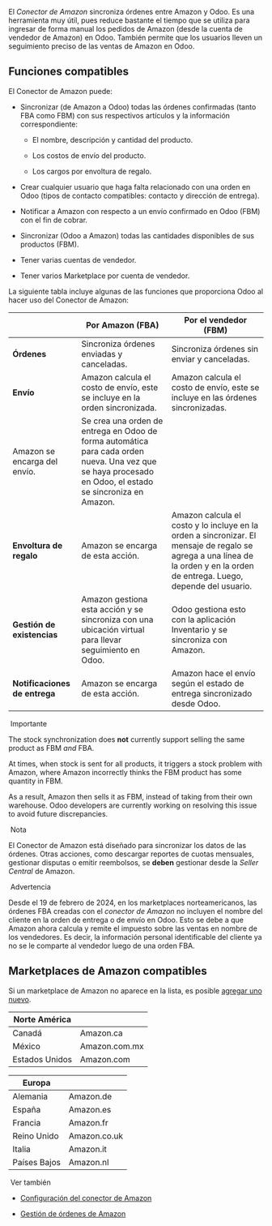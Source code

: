 El _Conector de Amazon_ sincroniza órdenes entre Amazon y Odoo. Es una herramienta muy útil, pues reduce bastante el tiempo que se utiliza para ingresar de forma manual los pedidos de Amazon (desde la cuenta de vendedor de Amazon) en Odoo. También permite que los usuarios lleven un seguimiento preciso de las ventas de Amazon en Odoo.

## Funciones compatibles[](https://www.odoo.com/documentation/17.0/es/applications/sales/sales/amazon_connector/features.html#supported-features "Enlazar permanentemente con este título")

El Conector de Amazon puede:

- Sincronizar (de Amazon a Odoo) todas las órdenes confirmadas (tanto FBA como FBM) con sus respectivos artículos y la información correspondiente:
    
    - El nombre, descripción y cantidad del producto.
        
    - Los costos de envío del producto.
        
    - Los cargos por envoltura de regalo.
        
- Crear cualquier usuario que haga falta relacionado con una orden en Odoo (tipos de contacto compatibles: contacto y dirección de entrega).
    
- Notificar a Amazon con respecto a un envío confirmado en Odoo (FBM) con el fin de cobrar.
    
- Sincronizar (Odoo a Amazon) todas las cantidades disponibles de sus productos (FBM).
    
- Tener varias cuentas de vendedor.
    
- Tener varios Marketplace por cuenta de vendedor.
    

La siguiente tabla incluye algunas de las funciones que proporciona Odoo al hacer uso del Conector de Amazon:

||Por Amazon (FBA)|Por el vendedor (FBM)|
|---|---|---|
|**Órdenes**|Sincroniza órdenes enviadas y canceladas.|Sincroniza órdenes sin enviar y canceladas.|
|**Envío**|Amazon calcula el costo de envío, este se incluye en la orden sincronizada.|Amazon calcula el costo de envío, este se incluye en las órdenes sincronizadas.|
|Amazon se encarga del envío.|Se crea una orden de entrega en Odoo de forma automática para cada orden nueva. Una vez que se haya procesado en Odoo, el estado se sincroniza en Amazon.|
|**Envoltura de regalo**|Amazon se encarga de esta acción.|Amazon calcula el costo y lo incluye en la orden a sincronizar. El mensaje de regalo se agrega a una línea de la orden y en la orden de entrega. Luego, depende del usuario.|
|**Gestión de existencias**|Amazon gestiona esta acción y se sincroniza con una ubicación virtual para llevar seguimiento en Odoo.|Odoo gestiona esto con la aplicación Inventario y se sincroniza con Amazon.|
|**Notificaciones de entrega**|Amazon se encarga de esta acción.|Amazon hace el envío según el estado de entrega sincronizado desde Odoo.|

 Importante

The stock synchronization does **not** currently support selling the same product as FBM _and_ FBA.

At times, when stock is sent for all products, it triggers a stock problem with Amazon, where Amazon incorrectly thinks the FBM product has some quantity in FBM.

As a result, Amazon then sells it as FBM, instead of taking from their own warehouse. Odoo developers are currently working on resolving this issue to avoid future discrepancies.

 Nota

El Conector de Amazon está diseñado para sincronizar los datos de las órdenes. Otras acciones, como descargar reportes de cuotas mensuales, gestionar disputas o emitir reembolsos, se **deben** gestionar desde la _Seller Central_ de Amazon.

 Advertencia

Desde el 19 de febrero de 2024, en los marketplaces norteamericanos, las órdenes FBA creadas con el _conector de Amazon_ no incluyen el nombre del cliente en la orden de entrega o de envío en Odoo. Esto se debe a que Amazon ahora calcula y remite el impuesto sobre las ventas en nombre de los vendedores. Es decir, la información personal identificable del cliente ya no se le comparte al vendedor luego de una orden FBA.

## Marketplaces de Amazon compatibles[](https://www.odoo.com/documentation/17.0/es/applications/sales/sales/amazon_connector/features.html#supported-marketplaces "Enlazar permanentemente con este título")

Si un marketplace de Amazon no aparece en la lista, es posible [agregar uno nuevo](https://www.odoo.com/documentation/17.0/es/applications/sales/sales/amazon_connector/setup.html#amazon-add-new-marketplace).

|**Norte América**|   |
|---|---|
|Canadá|Amazon.ca|
|México|Amazon.com.mx|
|Estados Unidos|Amazon.com|

|**Europa**|   |
|---|---|
|Alemania|Amazon.de|
|España|Amazon.es|
|Francia|Amazon.fr|
|Reino Unido|Amazon.co.uk|
|Italia|Amazon.it|
|Países Bajos|Amazon.nl|

 Ver también

- [Configuración del conector de Amazon](https://www.odoo.com/documentation/17.0/es/applications/sales/sales/amazon_connector/setup.html)
    
- [Gestión de órdenes de Amazon](https://www.odoo.com/documentation/17.0/es/applications/sales/sales/amazon_connector/manage.html)